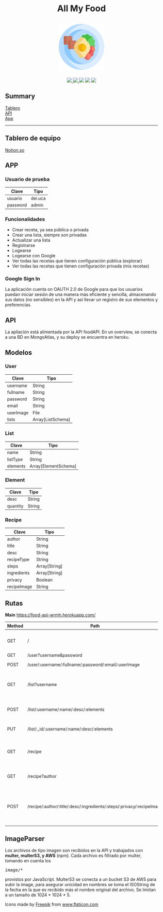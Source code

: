  <h1 align="center">All My Food <br><br>
  <img src="./Img/app_logo.png" width="150px">
  </h1>
  <p align="center">
    <a href="https://github.com/UCASV/entrega-de-proyecto-pdm-0120-editorial/releases/tag/v0.1.0">
      <img src="https://img.shields.io/badge/pre%20release-v0.1.0-blue"/>
    <a/>
    <a href="https://github.com/Walter26/foodAPI">
      <img src="https://img.shields.io/badge/npm-foodAPI-orange"/>
    </a>
    <img src="https://img.shields.io/badge/android--min-api%2019-lightgrey"/>
    <img src="https://img.shields.io/badge/android--target-api%2029-lightgrey"/>
    <img src="https://img.shields.io/badge/license-MIT-brightgreen"/>
  </p>
  
## Summary
[Tablero](#tablero-de-equipo)<br>
[API](#trabajo-de-api)<br>
[App](#trabajo-de-la-app)<br>

<hr>

## Tablero de equipo
[Notion.so](https://www.notion.so/Food-App-65fa094f2eb24290aebd059e03d679fa)

## APP

### Usuario de prueba

| Clave     | Tipo              |
|-----------|-------------------|
| usuario   | dei.uca           |
| password  | admin             |

### Funcionalidades

* Crear receta, ya sea pública o privada
* Crear una lista, siempre son privadas
* Actualizar una lista
* Registrarse
* Logearse
* Logearse con Google
* Ver todas las recetas que tienen configuración pública (explorar)
* Ver todas las recetas que tienen configuración privada (mis recetas)

### Google Sign In
La aplicación cuenta on OAUTH 2.0 de Google para que los usuarios puedan iniciar sesión de una manera más eficiente y sencilla, almacenando sus datos (no sensibles) en la API y así llevar un registro de sus elementos y preferencias.

## API
La apliación está alimentada por la API foodAPI. En un overview, se conecta a una BD en MongoAtlas, y su deploy se encuentra en heroku.

## Modelos

### User

| Clave     | Tipo              |
|-----------|-------------------|
| username  | String            |
| fullname  | String            |
| password  | String            |
| email     | String            |
| userImage | File              |
| lists     | Array[ListSchema] |

### List

| Clave    | Tipo                 |
|----------|----------------------|
| name     | String               |
| listType | String               |
| elements | Array[ElementSchema] |

### Element

| Clave    | Tipo   |
|----------|--------|
| desc     | String |
| quantity | String |

### Recipe

| Clave       | Tipo          |
|-------------|---------------|
| author      | String        |
| title       | String        |
| desc        | String        |
| recipeType  | String        |
| steps       | Array[String] |
| ingredients | Array[String] |
| privacy     | Boolean       |
| recipeImage | String        |

## Rutas
**Main** https://food-api-wrmh.herokuapp.com/

| Method | Path                                                                   | Action                                                                 |
|--------|------------------------------------------------------------------------|------------------------------------------------------------------------|
| GET    | /                                                                      | Devuelve todos los usuarios registrados                                |
| GET    | /user?username&password                                                | Login                                                                  |
| POST   | /user/:username/:fullname/:password/:email/:userImage                  | Registra al usuario                                                    |
| GET    | /list?username                                                         | Obtiene todas las listas almacenadas de un usuario                     |
| POST   | /list/:username/:name/:desc/:elements                                  | Crea una lista para el usuario indicado                                |
| PUT    | /list/:_id/:username/:name/:desc/:elements                             | Actualiza la lista por su _id                                          |
| GET    | /recipe                                                                | Obtiene todas las recetas con privacidad pública                       |
| GET    | /recipe?author                                                        | Obtiene todas las recetas de un usuario                                |
| POST   | /recipe/:author/:title/:desc/:ingredients/:steps/:privacy/:recipeImage | Crea una receta, la privacidad depende de la configuración del usuario |

## ImageParser
Los archivos de tipo imagen son recibidos en la API y trabajados con **multer, multerS3, y AWS** (npm). Cada archivo es filtrado por multer, tomando en cuenta los <pre>image/*</pre> provistos por JavaScript.
MulterS3 se conecta a un bucket S3 de AWS para subir la image, para asegurar unicidad en nombres se toma el ISOString de la fecha en la que es recibido más el nombre original del
archivo. Se limitan a un tamaño de 1024 * 1024 * 5.

Icons made by <a href="https://www.flaticon.com/authors/freepik" title="Freepik">Freepik</a> from <a href="https://www.flaticon.com/" title="Flaticon"> www.flaticon.com</a>
